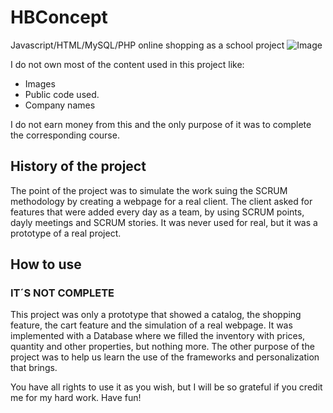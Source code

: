 # HBConcept
Javascript/HTML/MySQL/PHP online shopping as a school project
![Image](https://hprobertos.github.io/images/pic5.jpg)

I do not own most of the content used in this project like: 
* Images 
* Public code used. 
* Company names

I do not earn money from this and the only purpose of it was to complete the corresponding course.

## History of the project
The point of the project was to simulate the work suing the SCRUM methodology by creating a webpage for a real client. The client asked
for features that were added every day as a team, by using SCRUM points, dayly meetings and SCRUM stories. It was never used for real, but
it was a prototype of a real project.

## How to use
### IT´S NOT COMPLETE
This project was only a prototype that showed a catalog, the shopping feature, the cart feature and the simulation of a real webpage. It 
was implemented with a Database where we filled the inventory with prices, quantity and other properties, but nothing more. The other
purpose of the project was to help us learn the use of the frameworks and personalization that brings. 

You have all rights to use it as you wish, but I will be so grateful if you credit me for my hard work. Have fun!

